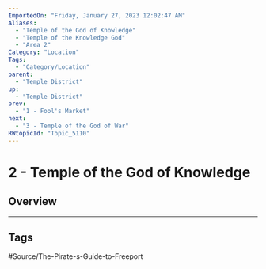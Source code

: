 ```yaml
---
ImportedOn: "Friday, January 27, 2023 12:02:47 AM"
Aliases:
  - "Temple of the God of Knowledge"
  - "Temple of the Knowledge God"
  - "Area 2"
Category: "Location"
Tags:
  - "Category/Location"
parent:
  - "Temple District"
up:
  - "Temple District"
prev:
  - "1 - Fool's Market"
next:
  - "3 - Temple of the God of War"
RWtopicId: "Topic_5110"
---
```

# 2 - Temple of the God of Knowledge
## Overview

---
## Tags
#Source/The-Pirate-s-Guide-to-Freeport

